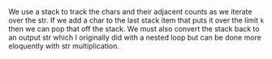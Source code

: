 We use a stack to track the chars and their adjacent counts as we iterate over the str. If we add a char to the last stack item that puts it over the limit `k` then we can pop that off the stack. We must also convert the stack back to an output str which I originally did with a nested loop but can be done more eloquently with str multiplication. 
